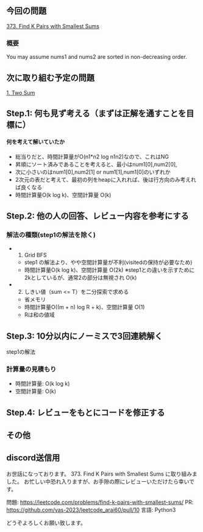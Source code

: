 ## 今回の問題
[373. Find K Pairs with Smallest Sums](https://leetcode.com/problems/find-k-pairs-with-smallest-sums)

### 概要
You may assume nums1 and nums2 are sorted in non-decreasing order.

## 次に取り組む予定の問題
[1. Two Sum](https://leetcode.com/problems/two-sum)

## Step.1: 何も見ず考える（まずは正解を通すことを目標に）

#### 何を考えて解いていたか
- 総当りだと、時間計算量がO(n1*n2 log n1n2)なので、これはNG
- 昇順にソート済みであることを考えると、最小はnum1[0],num2[0], 
- 次に小さいのはnum1[0],num2[1] or num1[1],num1[0]のいずれか
- 2次元の表だと考えて、最初の列をheapに入れれば、後は行方向のみ考えれば良くなる
- 時間計算量O(k log k)、空間計算量 O(k)
## Step.2: 他の人の回答、レビュー内容を参考にする
### 解法の種類(step1の解法を除く)
- 1. Grid BFS
    - step1 の解法より、やや空間計算量が不利(visitedの保持が必要なため)
    - 時間計算量O(k log k)、空間計算量 O(2k) ※step1との違いを示すために2kとしているが、通常2の部分は無視され O(k)  
- 2. しきい値（sum <= T）を二分探索で求める 
    - 省メモリ
    - 時間計算量O((m + n) log R + k)、空間計算量 O(1)
    - Rは和の値域

## Step.3: 10分以内にノーミスで3回連続解く
step1の解法
### 計算量の見積もり
- 時間計算量: O(k log k)
- 空間計算量: O(k)

## Step.4: レビューをもとにコードを修正する

## その他

## discord送信用
お世話になっております。
373. Find K Pairs with Smallest Sums に取り組みました。
お忙しい中恐れ入りますが、お手隙の際にレビューいただけたら幸いです。

問題: https://leetcode.com/problems/find-k-pairs-with-smallest-sums/
PR: https://github.com/yas-2023/leetcode_arai60/pull/10
言語: Python3

どうぞよろしくお願い致します。
